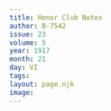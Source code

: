 ```yaml
---
title: Honor Club Notes
author: B-7542
issue: 23
volume: 5
year: 1917
month: 21
day: VI
tags:
layout: page.njk
image:
---
```


